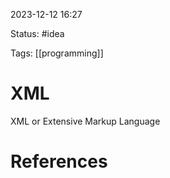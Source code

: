 2023-12-12 16:27

Status: #idea

Tags: [[programming]]

# XML
XML or Extensive Markup Language






# References
